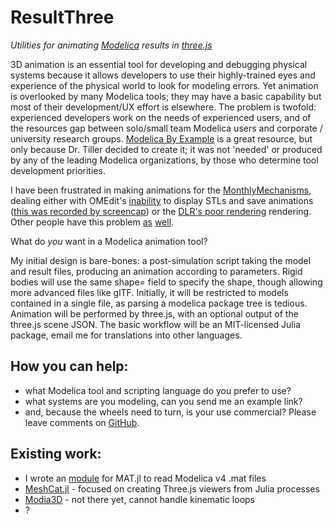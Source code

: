 # ResultThree
_Utilities for animating [Modelica](https://modelica.org/) results in [three.js](https://threejs.org/)_

3D animation is an essential tool for developing and debugging physical systems because it allows developers to use their highly-trained eyes and experience of the physical world to look for modeling errors.
Yet animation is overlooked by many Modelica tools; they may have a basic capability but most of their development/UX effort is elsewhere.
The problem is twofold: experienced developers work on the needs of experienced users, and of the resources gap between solo/small team Modelica users and corporate / university research groups.
[Modelica By Example](https://mbe.modelica.university/) is a great resource, but only because Dr. Tiller decided to create it; it was not 'needed' or produced by any of the leading Modelica organizations, by those who determine tool development priorities.

I have been frustrated in making animations for the [MonthlyMechanisms](/tags/monthly-mechanism), dealing either with OMEdit's [inability](https://github.com/OpenModelica/OpenModelica/issues/9503) to display STLs and save animations ([this was recorded by screencap](https://mechanomy.com/posts/220701_tensegrityTable/#simulation-results)) or the [DLR's poor rendering](https://mechanomy.com/posts/230116_viseHammer/#results) rendering.
Other people have this problem [as](https://stackoverflow.com/questions/76051951/modelica-4-0-0-multibody-animation-how-to-read-stl-files) [well](https://stackoverflow.com/questions/74119665/cant-use-custom-3d-model-for-visualization/74149149).

What do *you* want in a Modelica animation tool?

My initial design is bare-bones: a post-simulation script taking the model and result files, producing an animation according to parameters.
Rigid bodies will use the same shape= field to specify the shape, though allowing more advanced files like glTF.
Initially, it will be restricted to models contained in a single file, as parsing a modelica package tree is tedious.
Animation will be performed by three.js, with an optional output of the three.js scene JSON.
The basic workflow will be an MIT-licensed Julia package, email me for translations into other languages.

## How you can help:
* what Modelica tool and scripting language do you prefer to use?
* what systems are you modeling, can you send me an example link?
* and, because the wheels need to turn, is your use commercial?
Please leave comments on [GitHub](https://github.com/mechanomy/ResultThree/discussions/1).

## Existing work:
* I wrote an [module](https://github.com/JuliaIO/MAT.jl/pull/181) for MAT.jl to read Modelica v4 .mat files
* [MeshCat.jl](https://docs.juliahub.com/MeshCat/CZdjb/0.11.1/) - focused on creating Three.js viewers from Julia processes
* [Modia3D](https://modiasim.github.io/Modia3D.jl/stable/tutorial/GettingStarted.html#.-Pendulum-with-Animation) - not there yet, cannot handle kinematic loops
* ?

